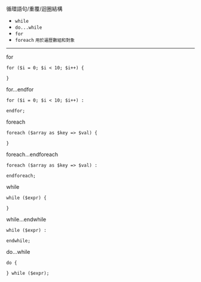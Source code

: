 循環語句/重覆/迴圈結構
- `while`
- `do...while`
- `for`
- `foreach` <small>用於遍歷數組和對象</small>

---

for
```
for ($i = 0; $i < 10; $i++) {

}
```

for...endfor
```
for ($i = 0; $i < 10; $i++) :

endfor;
```

foreach
```
foreach ($array as $key => $val) {

}
```

foreach...endforeach
```
foreach ($array as $key => $val) :

endforeach;
```

while
```
while ($expr) {

}
```

while...endwhile
```
while ($expr) :

endwhile;
```

do...while
```
do {

} while ($expr);
```
